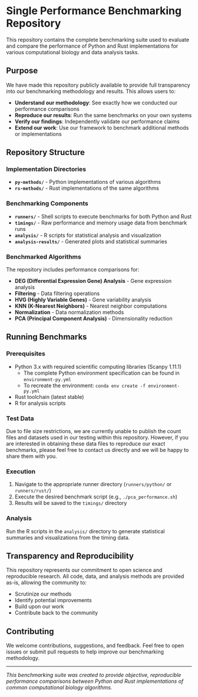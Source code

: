 # Single Performance Benchmarking Repository

This repository contains the complete benchmarking suite used to evaluate and compare the performance of Python and Rust implementations for various computational biology and data analysis tasks.

## Purpose

We have made this repository publicly available to provide full transparency into our benchmarking methodology and results. This allows users to:

- **Understand our methodology**: See exactly how we conducted our performance comparisons
- **Reproduce our results**: Run the same benchmarks on your own systems
- **Verify our findings**: Independently validate our performance claims
- **Extend our work**: Use our framework to benchmark additional methods or implementations

## Repository Structure

### Implementation Directories
- **`py-methods/`** - Python implementations of various algorithms
- **`rs-methods/`** - Rust implementations of the same algorithms

### Benchmarking Components
- **`runners/`** - Shell scripts to execute benchmarks for both Python and Rust
- **`timings/`** - Raw performance and memory usage data from benchmark runs
- **`analysis/`** - R scripts for statistical analysis and visualization
- **`analysis-results/`** - Generated plots and statistical summaries

### Benchmarked Algorithms

The repository includes performance comparisons for:

- **DEG (Differential Expression Gene) Analysis** - Gene expression analysis
- **Filtering** - Data filtering operations
- **HVG (Highly Variable Genes)** - Gene variability analysis
- **KNN (K-Nearest Neighbors)** - Nearest neighbor computations
- **Normalization** - Data normalization methods
- **PCA (Principal Component Analysis)** - Dimensionality reduction

## Running Benchmarks

### Prerequisites
- Python 3.x with required scientific computing libraries (Scanpy 1.11.1)
  - The complete Python environment specification can be found in `environment-py.yml`
  - To recreate the environment: `conda env create -f environment-py.yml`
- Rust toolchain (latest stable)
- R for analysis scripts

### Test Data
Due to file size restrictions, we are currently unable to publish the count files and datasets used in our testing within this repository. However, if you are interested in obtaining these data files to reproduce our exact benchmarks, please feel free to contact us directly and we will be happy to share them with you.

### Execution
1. Navigate to the appropriate runner directory (`runners/python/` or `runners/rust/`)
2. Execute the desired benchmark script (e.g., `./pca_performance.sh`)
3. Results will be saved to the `timings/` directory

### Analysis
Run the R scripts in the `analysis/` directory to generate statistical summaries and visualizations from the timing data.

## Transparency and Reproducibility

This repository represents our commitment to open science and reproducible research. All code, data, and analysis methods are provided as-is, allowing the community to:

- Scrutinize our methods
- Identify potential improvements
- Build upon our work
- Contribute back to the community

## Contributing

We welcome contributions, suggestions, and feedback. Feel free to open issues or submit pull requests to help improve our benchmarking methodology.

---

*This benchmarking suite was created to provide objective, reproducible performance comparisons between Python and Rust implementations of common computational biology algorithms.*